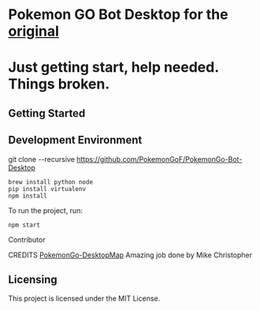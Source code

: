 # Pokemon GO Bot Desktop for the [original](https://github.com/PokemonGoF/PokemonGo-Bot)

# Just getting start, help needed. Things broken.

Getting Started
---------------


Development Environment
-----------------------
git clone --recursive https://github.com/PokemonGoF/PokemonGo-Bot-Desktop


```
brew install python node 
pip install virtualenv 
npm install 
```

To run the project, run:

    npm start


Contributor

CREDITS
[PokemonGo-DesktopMap](https://github.com/mchristopher/PokemonGo-DesktopMap) Amazing job done by  Mike Christopher

Licensing
---------

This project is licensed under the MIT License.
